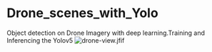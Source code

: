 # Drone_scenes_with_Yolo
Object detection on Drone Imagery with deep learning.Training and Inferencing the Yolov5 
![drone-view.jfif]()
